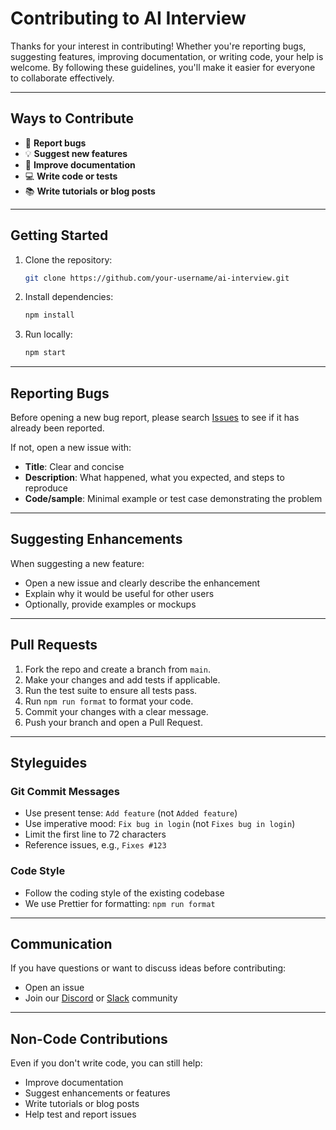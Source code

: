 # Contributing to AI Interview

Thanks for your interest in contributing! Whether you're reporting bugs, suggesting features, improving documentation, or writing code, your help is welcome. By following these guidelines, you'll make it easier for everyone to collaborate effectively.

---

## Ways to Contribute

- 🐛 **Report bugs**  
- 💡 **Suggest new features**  
- 📝 **Improve documentation**  
- 💻 **Write code or tests**  
- 📚 **Write tutorials or blog posts**

---

## Getting Started

1. Clone the repository:  
   ```bash
   git clone https://github.com/your-username/ai-interview.git
   ```
2. Install dependencies:  
   ```bash
   npm install
   ```
3. Run locally:  
   ```bash
   npm start
   ```

---

## Reporting Bugs

Before opening a new bug report, please search [Issues](https://github.com/your-username/ai-interview/issues) to see if it has already been reported.

If not, open a new issue with:

- **Title**: Clear and concise  
- **Description**: What happened, what you expected, and steps to reproduce  
- **Code/sample**: Minimal example or test case demonstrating the problem  

---

## Suggesting Enhancements

When suggesting a new feature:

- Open a new issue and clearly describe the enhancement  
- Explain why it would be useful for other users  
- Optionally, provide examples or mockups  

---

## Pull Requests

1. Fork the repo and create a branch from `main`.  
2. Make your changes and add tests if applicable.  
3. Run the test suite to ensure all tests pass.  
4. Run `npm run format` to format your code.  
5. Commit your changes with a clear message.  
6. Push your branch and open a Pull Request.  

---

## Styleguides

### Git Commit Messages

- Use present tense: `Add feature` (not `Added feature`)  
- Use imperative mood: `Fix bug in login` (not `Fixes bug in login`)  
- Limit the first line to 72 characters  
- Reference issues, e.g., `Fixes #123`  

### Code Style

- Follow the coding style of the existing codebase  
- We use Prettier for formatting: `npm run format`  

---

## Communication

If you have questions or want to discuss ideas before contributing:

- Open an issue  
- Join our [Discord](#) or [Slack](#) community  

---

## Non-Code Contributions

Even if you don't write code, you can still help:

- Improve documentation  
- Suggest enhancements or features  
- Write tutorials or blog posts  
- Help test and report issues

